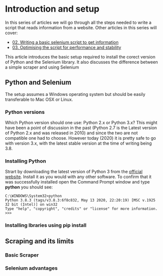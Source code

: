 <!--
Skeleton:
MD: https://github.com/adam-p/markdown-here/wiki/Markdown-Cheatsheet
-->

# Introduction and setup
In this series of articles we will go through all the steps needed to write a script that reads information from a website. Other articles in this series will cover:
* [02. Writing a basic selenium script to get information](02.BasicSelenium.md)
* [03. Optimising the script for performance and stability](03.Optimisations.md)

This article introduces the basic setup required to install the corect version of Python and the Selenium library. It also discusses the difference between a simple scraper and using Selenium

## Python and Selenium
The setup assumes a Windows operating system but should be easily transferable to Mac OSX or Linux.

### Python versions
Which Python version should one use: Python 2.x or Python 3.x? This might have been a point of discussion in the past (Python 2.7 is the Latest version of Python 2.x and was released in 2010) and since the two are not compatible one had to choose. However today (2020) it is pretty safe to go with version 3.x, with the latest stable version at the time of writing being 3.8.

### Installing Python 
Strart by downloading the latest version of Python 3 from the [official website](https://www.python.org/downloads/windows/). Install it as you would with any other software. To confirm that it was successfully installed open the Command Prompt window and type __python__ you should see:

```
C:\WINDOWS\System32>python
Python 3.8.3 (tags/v3.8.3:6f8c832, May 13 2020, 22:20:19) [MSC v.1925 32 bit (Intel)] on win32
Type "help", "copyright", "credits" or "license" for more information.
>>> 
```

### Installing lbraries using pip install
## Scraping and its limits
### Basic Scraper
### Selenium advantages
